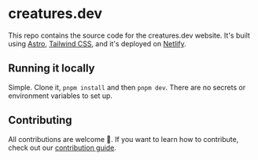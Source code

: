 # creatures.dev

This repo contains the source code for the creatures.dev website. It's built
using [Astro](https://astro.build/), [Tailwind CSS](https://tailwindcss.com/),
and it's deployed on [Netlify](https://www.netlify.com/).

## Running it locally

Simple. Clone it, `pnpm install` and then `pnpm dev`. There are no secrets or
environment variables to set up.

## Contributing

All contributions are welcome 💖. If you want to learn how to contribute, check
out our [contribution guide](./CONTRIBUTING.md).
